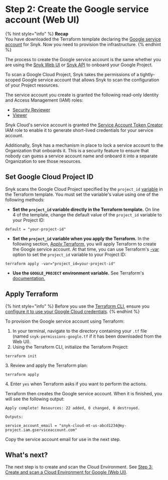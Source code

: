 # Step 2: Create the Google service account (Web UI)

{% hint style="info" %}
**Recap**\
You have downloaded the Terraform template declaring the [Google service account](https://cloud.google.com/iam/docs/service-accounts) for Snyk. Now you need to provision the infrastructure.
{% endhint %}

The process to create the Google service account is the same whether you are using the [Snyk Web UI](./) or [Snyk API](../google-cloud-integration-api/) to onboard your Google Project.

To scan a Google Cloud Project, Snyk takes the permissions of a tightly-scoped Google service account that allows Snyk to scan the configuration of your Project resources.

The service account you create is granted the following read-only Identity and Access Management (IAM) roles:

* [Security Reviewer](https://cloud.google.com/iam/docs/understanding-roles#iam.securityReviewer)
* [Viewer](https://cloud.google.com/iam/docs/understanding-roles)

Snyk Cloud's service account is granted the [Service Account Token Creator](https://cloud.google.com/iam/docs/understanding-roles#iam.serviceAccountTokenCreator) IAM role to enable it to generate short-lived credentials for your service account.

Additionally, Snyk has a mechanism in place to lock a service account to the Organization that onboards it. This is a security feature to ensure that nobody can guess a service account name and onboard it into a separate Organization to see those resources.

## Set Google Cloud Project ID

Snyk scans the Google Cloud Project specified by the `project_id` [variable](https://www.terraform.io/language/values/variables) in the Terraform template. You must set the variable's value using one of the following methods:

* **Set the `project_id` variable directly in the Terraform template.** On line 4 of the template, change the default value of the `project_id` variable to your Project ID:

```
default = "your-project-id"
```

* **Set the `project_id` variable when you apply the Terraform.** In the following section, [Apply  Terraform](step-2-create-the-google-service-account-api.md#apply-terraform), you will apply Terraform to create the Google service account. At that time, you can use Terraform's [-var](https://www.terraform.io/language/values/variables#variables-on-the-command-line) option to set the `project_id` variable to your Project ID:

```
terraform apply -var="project_id=your-project-id"
```

* **Use the `GOOGLE_PROJECT` environment variable.** See Terraform's [documentation.](https://registry.terraform.io/providers/hashicorp/google/latest/docs/guides/provider\_reference#full-reference)

## Apply Terraform

{% hint style="info" %}
Before you use the [Terraform CLI](https://www.terraform.io/downloads), ensure you [configure it to use your Google Cloud credentials](https://registry.terraform.io/providers/hashicorp/google/latest/docs/guides/getting\_started).
{% endhint %}

To provision the Google service account using Terraform:

1. In your terminal, navigate to the directory containing your `.tf` file (named `snyk-permissions-google.tf` if it has been downloaded from the Web UI).
2. Using the Terraform CLI, initialize the Terraform Project:

```
terraform init
```

3\. Review and apply the Terraform plan:

```
terraform apply
```

4\. Enter `yes` when Terraform asks if you want to perform the actions.

Terraform then creates the Google service account. When it is finished, you will see the following output:

```
Apply complete! Resources: 22 added, 0 changed, 0 destroyed.

Outputs:

service_account_email = "snyk-cloud-mt-us-abcd1234@my-project.iam.gserviceaccount.com"
```

Copy the service account email for use in the next step.

## What's next?

The next step is to create and scan the Cloud Environment. See [Step 3: Create and scan a Cloud Environment for Google (Web UI)](step-3-create-and-scan-a-snyk-cloud-environment-for-google-web-ui.md).
